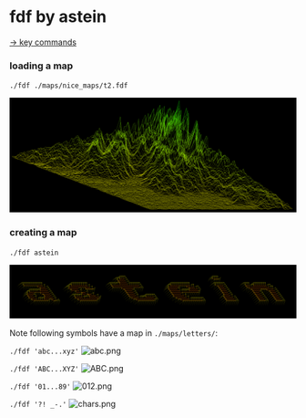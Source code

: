 # fdf by astein

[-> key commands](resources/help_on_screen.txt)

### loading a map
```
./fdf ./maps/nice_maps/t2.fdf
```
![t2.png](https://github.com/0815-alex/fdf/blob/master/img/t2.png)

### creating a map
```
./fdf astein
```
![astein.png](https://github.com/0815-alex/fdf/blob/master/img/astein.png)




Note following symbols have a map in ```./maps/letters/```:

```./fdf 'abc...xyz'```
![abc.png](https://github.com/0815-alex/fdf/blob/master/img/abc.png)

```./fdf 'ABC...XYZ'```
![ABC.png](https://github.com/0815-alex/fdf/blob/master/img/ABC.png)

```./fdf '01...89'```
![012.png](https://github.com/0815-alex/fdf/blob/master/img/012.png)

```./fdf '?! _-.'```
![chars.png](https://github.com/0815-alex/fdf/blob/master/img/chars.png)
